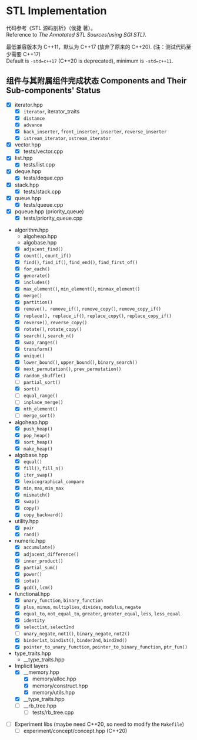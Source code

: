 # STL Implementation
代码参考《STL 源码剖析》（侯捷 著）。  
Reference to *The Annotated STL Sources(using SGI STL)*.   

最低兼容版本为 C++11，默认为 C++17 (放弃了原来的 C++20). (注：测试代码至少需要 C++17)  
Default is `-std=c++17` (C++20 is deprecated), minimum is `-std=c++11`.  


## 组件与其附属组件完成状态 Components and Their Sub-components' Status
- [x] iterator.hpp
  - [x] `iterator`, iterator_traits
  - [x] `distance`
  - [x] `advance`
  - [x] `back_inserter`, `front_inserter`, `inserter`, `reverse_inserter`
  - [x] `istream_iterator`, `ostream_iterator`
- [x] vector.hpp
  - [x] tests/vector.cpp
- [x] list.hpp
  - [x] tests/list.cpp
- [x] deque.hpp
  - [x] tests/deque.cpp
- [x] stack.hpp
  - [x] tests/stack.cpp
- [x] queue.hpp
  - [x] tests/queue.cpp
- [x] pqueue.hpp (priority_queue)
  - [x] tests/priority_queue.cpp
- algorithm.hpp
  - algoheap.hpp
  - algobase.hpp
  - [x] `adjacent_find()`
  - [x] `count()`, `count_if()`
  - [x] `find()`, `find_if()`, `find_end()`, `find_first_of()`
  - [x] `for_each()`
  - [x] `generate()`
  - [x] `includes()`
  - [x] `max_element()`, `min_element()`, `minmax_element()`
  - [x] `merge()`
  - [x] `partition()`
  - [x] `remove(), remove_if()`, `remove_copy()`, `remove_copy_if()`
  - [x] `replace(), replace_if()`, `replace_copy()`, `replace_copy_if()`
  - [x] `reverse()`, `reverse_copy()`
  - [x] `rotate()`, `rotate_copy()`
  - [x] `search()`, `search_n()`
  - [x] `swap_ranges()`
  - [x] `transform()`
  - [x] `unique()`
  - [x] `lower_bound()`, `upper_bound()`, `binary_search()`
  - [x] `next_permutation()`, `prev_permutation()`
  - [x] `random_shuffle()`
  - [ ] `partial_sort()`
  - [x] `sort()`
  - [ ] `equal_range()`
  - [ ] `inplace_merge()`
  - [x] `nth_element()`
  - [ ] `merge_sort()`
- algoheap.hpp
  - [x] `push_heap()`
  - [x] `pop_heap()`
  - [x] `sort_heap()`
  - [x] `make_heap()`
- algobase.hpp
  - [x] `equal()`
  - [x] `fill()`, `fill_n()`
  - [x] `iter_swap()`
  - [x] `lexicographical_compare`
  - [x] `min`, `max`, `min_max`
  - [x] `mismatch()`
  - [x] `swap()`
  - [x] `copy()`
  - [x] `copy_backward()`
- utility.hpp
  - [x] `pair`
  - [x] `rand()`
- numeric.hpp
  - [x] `accumulate()`
  - [x] `adjacent_difference()`
  - [x] `inner_product()`
  - [x] `partial_sum()`
  - [x] `power()`
  - [x] `iota()`
  - [x] `gcd()`, `lcm()`
- functional.hpp
  - [x] `unary_function`, `binary_function`
  - [x] `plus`, `minus`, `multiplies`, `divides`, `modulus`, `negate`
  - [x] `equal_to`, `not_equal_to`, `greater`, `greater_equal`, `less`, `less_equal`
  - [x] `identity`
  - [x] `select1st`, `select2nd`
  - [ ] `unary_negate`, `not1()`, `binary_negate`, `not2()`
  - [x] `binder1st`, `bind1st()`, `binder2nd`, `bind2nd()`
  - [x] `pointer_to_unary_function`, `pointer_to_binary_function`, `ptr_fun()`
- type_traits.hpp
  - __type_traits.hpp
- Implicit layers
  - [x] __memory.hpp
    - [x] memory/alloc.hpp
    - [x] memory/construct.hpp
    - [x] memory/utils.hpp
  - [x] __type_traits.hpp
  - [ ] __rb_tree.hpp
    - [ ] tests/rb_tree.cpp
- [ ] Experiment libs (maybe need C++20, so need to modify the `Makefile`)
  - [ ] experiment/concept/concept.hpp (C++20)
